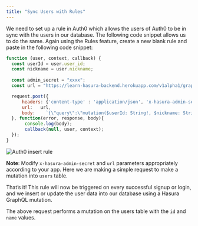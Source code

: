 ```yaml
---
title: "Sync Users with Rules"
---
```


We need to set up a rule in Auth0 which allows the users of Auth0 to be in sync with the users in our database. The following code snippet allows us to do the same. Again using the Rules feature, create a new blank rule and paste in the following code snippet:

```javascript
function (user, context, callback) {
  const userId = user.user_id;
  const nickname = user.nickname;
  
  const admin_secret = "xxxx";
  const url = "https://learn-hasura-backend.herokuapp.com/v1alpha1/graphql";

  request.post({
      headers: {'content-type' : 'application/json', 'x-hasura-admin-secret': admin_secret},
      url:   url,
      body:    `{\"query\":\"mutation($userId: String!, $nickname: String) {\\n          insert_users(\\n            objects: [{ id: $userId, name: $nickname }]\\n            on_conflict: {\\n              constraint: users_pkey\\n              update_columns: [last_seen, name]\\n            }\\n          ) {\\n            affected_rows\\n          }\\n        }\",\"variables\":{\"userId\":\"${userId}\",\"nickname\":\"${nickname}\"}}`
  }, function(error, response, body){
       console.log(body);
       callback(null, user, context);
  });
}
```

![Auth0 insert rule](https://graphql-engine-cdn.hasura.io/graphql-engine-cdn.hasura.io/learn-hasura/assets/graphql-hasura/create-auth0-insert-rule.png)

**Note**: Modify `x-hasura-admin-secret` and `url` parameters appropriately according to your app.
Here we are making a simple request to make a mutation into `users` table.

That’s it! This rule will now be triggered on every successful signup or login, and we insert or  update the user data into our database using a Hasura GraphQL mutation.

The above request performs a mutation on the users table with the `id` and `name` values.






